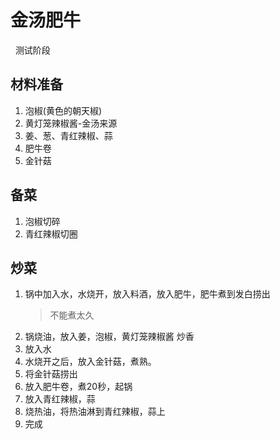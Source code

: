 # 金汤肥牛
&nbsp;&nbsp;测试阶段
## 材料准备
1. 泡椒(黄色的朝天椒)
2. 黄灯笼辣椒酱-金汤来源
3. 姜、葱、青红辣椒、蒜
4. 肥牛卷
5. 金针菇

## 备菜
1. 泡椒切碎
2. 青红辣椒切圈

## 炒菜
1. 锅中加入水，水烧开，放入料酒，放入肥牛，肥牛煮到发白捞出
   > 不能煮太久
2. 锅烧油，放入姜，泡椒，黄灯笼辣椒酱 炒香
3. 放入水
4. 水烧开之后，放入金针菇，煮熟。
5. 将金针菇捞出
6. 放入肥牛卷，煮20秒，起锅
7. 放入青红辣椒，蒜
8. 烧热油，将热油淋到青红辣椒，蒜上
9. 完成